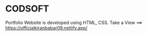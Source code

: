 # CODSOFT
Portfolio Website is developed using HTML, CSS.
Take a View ==> https://officialkiranbabar09.netlify.app/
